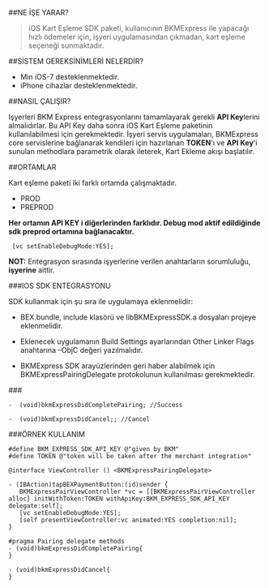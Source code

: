 ##NE İŞE YARAR?
> iOS Kart Eşleme SDK paketi, kullanıcının BKMExpress ile yapacağı hızlı ödemeler için, işyeri uygulamasından çıkmadan, kart eşleme seçeneği sunmaktadır.

##SİSTEM GEREKSİNİMLERİ NELERDİR?

 *  Min iOS-7 desteklenmektedir.
 *  iPhone cihazlar desteklenmektedir. 

##NASIL ÇALIŞIR?

Işyerleri BKM Express entegrasyonlarını tamamlayarak gerekli **API Key**lerini almalıdırlar. Bu API Key daha sonra
iOS Kart Eşleme paketinin kullanılabilmesi için gerekmektedir. İşyeri servis uygulamaları, BKMExpress core servislerine bağlanarak kendileri için hazırlanan **TOKEN**'ı ve **API Key**'i sunulan methodlara parametrik olarak ileterek, Kart Ekleme akışı başlatılır.

##ORTAMLAR

Kart eşleme paketi iki farklı ortamda çalışmaktadır. 
* PROD
* PREPROD

**Her ortamın API KEY i diğerlerinden farklıdır. Debug mod aktif edildiğinde sdk preprod ortamına bağlanacaktır.**

     [vc setEnableDebugMode:YES];

**NOT:** Entegrasyon sırasında işyerlerine verilen anahtarların sorumluluğu, **işyerine** aittir.



###IOS SDK ENTEGRASYONU

 SDK kullanmak için şu sıra ile uygulamaya eklenmelidir:

* BEX.bundle, include klasörü ve libBKMExpressSDK.a  dosyaları projeye eklenmelidir.

* Eklenecek uygulamanın Build Settings ayarlarından Other Linker Flags anahtarına –ObjC değeri yazılmalıdır.

* BKMExpress SDK arayüzlerinden geri haber alabilmek için BKMExpressPairingDelegate protokolunun kullanılması gerekmektedir.


###<BKMExpressPairingDelegate>

    -  (void)bkmExpressDidCompletePairing; //Success 

    -  (void)bkmExpressDidCancel;; //Cancel
              

###ÖRNEK KULLANIM
      

    #define BKM_EXPRESS_SDK_API_KEY @"given by BKM"
    #define TOKEN @"token will be taken after the merchant integration"

    @interface ViewController () <BKMExpressPairingDelegate>

    - (IBAction)tapBEXPaymentButton:(id)sender {
       BKMExpressPairViewController *vc = [[BKMExpressPairViewController alloc] initWithToken:TOKEN withApiKey:BKM_EXPRESS_SDK_API_KEY delegate:self];
       [vc setEnableDebugMode:YES];
       [self presentViewController:vc animated:YES completion:nil];
    }

    #pragma Pairing delegate methods
    - (void)bkmExpressDidCompletePairing{
    }

    - (void)bkmExpressDidCancel{
    }

